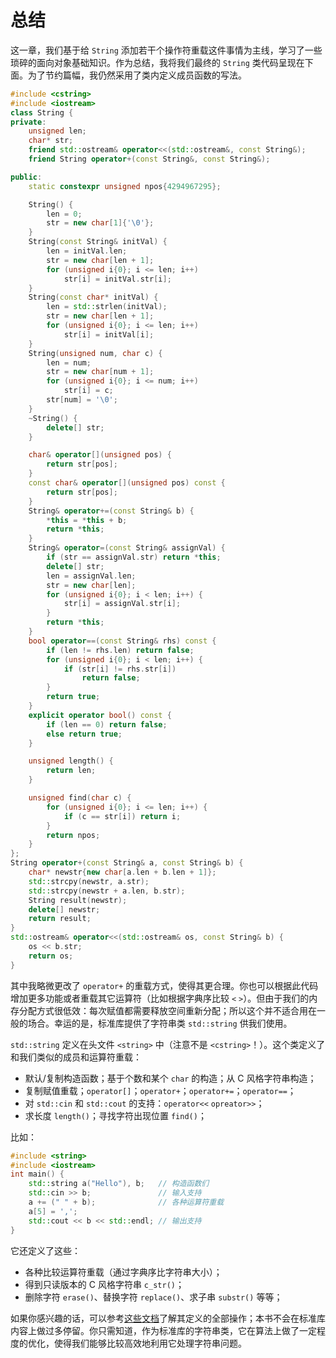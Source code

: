 # 总结

这一章，我们基于给 `String` 添加若干个操作符重载这件事情为主线，学习了一些琐碎的面向对象基础知识。作为总结，我将我们最终的 `String` 类代码呈现在下面。为了节约篇幅，我仍然采用了类内定义成员函数的写法。
```cpp
#include <cstring>
#include <iostream>
class String {
private:
    unsigned len;
    char* str;
    friend std::ostream& operator<<(std::ostream&, const String&);
    friend String operator+(const String&, const String&);

public:
    static constexpr unsigned npos{4294967295};

    String() {
        len = 0;
        str = new char[1]{'\0'};
    }
    String(const String& initVal) {
        len = initVal.len;
        str = new char[len + 1];
        for (unsigned i{0}; i <= len; i++)
            str[i] = initVal.str[i];
    }
    String(const char* initVal) {
        len = std::strlen(initVal);
        str = new char[len + 1];
        for (unsigned i{0}; i <= len; i++)
            str[i] = initVal[i];
    }
    String(unsigned num, char c) {
        len = num;
        str = new char[num + 1];
        for (unsigned i{0}; i <= num; i++)
            str[i] = c;
        str[num] = '\0';
    }
    ~String() {
        delete[] str;
    }

    char& operator[](unsigned pos) {
        return str[pos];
    }
    const char& operator[](unsigned pos) const {
        return str[pos];
    }
    String& operator+=(const String& b) {
        *this = *this + b;
        return *this; 
    }
    String& operator=(const String& assignVal) {
        if (str == assignVal.str) return *this;
        delete[] str;
        len = assignVal.len;
        str = new char[len];
        for (unsigned i{0}; i < len; i++) {
            str[i] = assignVal.str[i];
        }
        return *this;
    }
    bool operator==(const String& rhs) const {
        if (len != rhs.len) return false;
        for (unsigned i{0}; i < len; i++) {
            if (str[i] != rhs.str[i])
                return false;
        }
        return true;
    }
    explicit operator bool() const {
        if (len == 0) return false;
        else return true;
    }

    unsigned length() {
        return len;
    }

    unsigned find(char c) {
        for (unsigned i{0}; i <= len; i++) {
            if (c == str[i]) return i;
        }
        return npos;
    }
};
String operator+(const String& a, const String& b) {
    char* newstr{new char[a.len + b.len + 1]};
    std::strcpy(newstr, a.str);
    std::strcpy(newstr + a.len, b.str);
    String result(newstr);
    delete[] newstr;
    return result;
}
std::ostream& operator<<(std::ostream& os, const String& b) {
    os << b.str;
    return os;
}
```

其中我略微更改了 `operator+` 的重载方式，使得其更合理。你也可以根据此代码增加更多功能或者重载其它运算符（比如根据字典序比较 `<` `>`）。但由于我们的内存分配方式很低效：每次赋值都需要释放空间重新分配；所以这个并不适合用在一般的场合。幸运的是，标准库提供了字符串类 `std::string` 供我们使用。

`std::string` 定义在头文件 `<string>` 中（注意不是 `<cstring>`！）。这个类定义了和我们类似的成员和运算符重载：
- 默认/复制构造函数；基于个数和某个 `char` 的构造；从 C 风格字符串构造；
- 复制赋值重载；`operator[]`；`operator+`；`operator+=`；`operator==`；
- 对 `std::cin` 和 `std::cout` 的支持：`operator<<` `opreator>>`；
- 求长度 `length()`；寻找字符出现位置 `find()`；

比如：

```cpp codemo(show)
#include <string>
#include <iostream>
int main() {
    std::string a("Hello"), b;   // 构造函数们
    std::cin >> b;               // 输入支持
    a += (" " + b);              // 各种运算符重载
    a[5] = ',';
    std::cout << b << std::endl; // 输出支持
}
```

它还定义了这些：
- 各种比较运算符重载（通过字典序比字符串大小）；
- 得到只读版本的 C 风格字符串 `c_str()`；
- 删除字符 `erase()`、替换字符 `replace()`、求子串 `substr()` 等等；

如果你感兴趣的话，可以参考[这些文档](https://zh.cppreference.com/w/cpp/string/basic_string)了解其定义的全部操作；本书不会在标准库内容上做过多停留。你只需知道，作为标准库的字符串类，它在算法上做了一定程度的优化，使得我们能够比较高效地利用它处理字符串问题。
